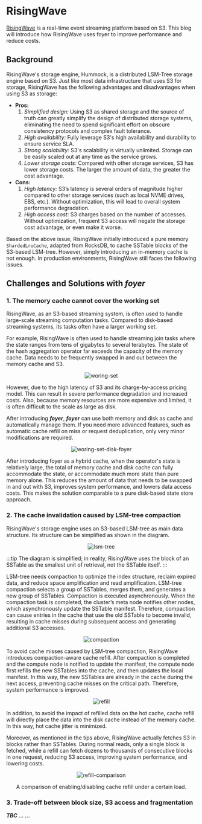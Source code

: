 # RisingWave

[RisingWave](https://github.com/risingwavelabs/risingwave) is a real-time event streaming platform based on S3. This blog will introduce how RisingWave uses foyer to improve performance and reduce costs.

## Background

RisingWave's storage engine, Hummock, is a distributed LSM-Tree storage engine based on S3. Just like most data infrastructure that uses S3 for storage, RisingWave has the following advantages and disadvantages when using S3 as storage:

- **Pros:**
    1. *Simplified design:* Using S3 as shared storage and the source of truth can greatly simplify the design of distributed storage systems, eliminating the need to spend significant effort on obscure consistency protocols and complex fault tolerance.
    2. *High availability:* Fully leverage S3's high availability and durability to ensure service SLA.
    3. *Strong scalability:* S3's scalability is virtually unlimited. Storage can be easily scaled out at any time as the service grows.
    4. *Lower storage costs:* Compared with other storage services, S3 has lower storage costs. The larger the amount of data, the greater the cost advantage.
- **Cons:**
    1. *High latency:* S3’s latency is several orders of magnitude higher compared to other storage services (such as local NVME drives, EBS, etc.). Without optimization, this will lead to overall system performance degradation.
    2. *High access cost:* S3 charges based on the number of accesses. Without optimization, frequent S3 access will negate the storage cost advantage, or even make it worse.

Based on the above issue, RisingWave initially introduced a pure memory `ShardedLruCache`, adapted from RocksDB, to cache SSTable blocks of the S3-based LSM-tree. However, simply introducing an in-memory cache is not enough. In production environments, RisingWave still faces the following issues.

## Challenges and Solutions with ***foyer***

### 1. The memory cache cannot cover the working set

RisingWave, as an S3-based streaming system, is often used to handle large-scale streaming computation tasks. Compared to disk-based streaming systems, its tasks often have a larger working set. 

For example, RisingWave is often used to handle streaming join tasks where the state ranges from tens of gigabytes to several terabytes. The state of the hash aggregation operator far exceeds the capacity of the memory cache. Data needs to be frequently swapped in and out between the memory cache and S3.

<div style="text-align:center">

![woring-set](./assets/working-set.svg)

</div>

However, due to the high latency of S3 and its charge-by-access pricing model. This can result in severe performance degradation and increased costs. Also, because memory resources are more expensive and limited, it is often difficult to the scale as large as disk.

After introducing ***foyer***, ***foyer*** can use both memory and disk as cache and automatically manage them. If you need more advanced features, such as automatic cache refill on miss or request deduplication, only very minor modifications are required.

<div style="text-align:center">

![woring-set-disk-foyer](./assets/working-set-foyer.svg)

</div>

After introducing foyer as a hybrid cache, when the operator's state is relatively large, the total of memory cache and disk cache can fully accommodate the state, or accommodate much more state than pure memory alone. This reduces the amount of data that needs to be swapped in and out with S3, improves system performance, and lowers data access costs. This makes the solution comparable to a pure disk-based state store approach.

### 2. The cache invalidation caused by LSM-tree compaction

RisingWave's storage engine uses an S3-based LSM-tree as main data structure. Its structure can be simplified as shown in the diagram.

<div style="text-align:center">

![lsm-tree](./assets/lsm-tree.svg)

</div>

:::tip
The diagram is simplified; in reality, RisingWave uses the block of an SSTable as the smallest unit of retrieval, not the SSTable itself.
:::

LSM-tree needs compaction to optimize the index structure, reclaim expired data, and reduce space amplification and read amplification. LSM-tree compaction selects a group of SSTables, merges them, and generates a new group of SSTables. Compaction is executed asynchronously. When the compaction task is completed, the cluster’s meta node notifies other nodes, which asynchronously update the SSTable manifest. Therefore, compaction can cause entries in the cache that use the old SSTable to become invalid, resulting in cache misses during subsequent access and generating additional S3 accesses.

<div style="text-align:center">

![compaction](./assets/compaction.svg)

</div>

To avoid cache misses caused by LSM-tree compaction, RisingWave introduces compaction-aware cache refill. After compaction is completed and the compute node is notified to update the manifest, the compute node first refills the new SSTables into the cache, and then updates the local manifest. In this way, the new SSTables are already in the cache during the next access, preventing cache misses on the critical path. Therefore, system performance is improved.

<div style="text-align:center">

![refill](./assets/refill.svg)

</div>

In addition, to avoid the impact of refilled data on the hot cache, cache refill will directly place the data into the disk cache instead of the memory cache. In this way, hot cache jitter is minimized.

Moreover, as mentioned in the tips above, RisingWave actually fetches S3 in blocks rather than SSTables. During normal reads, only a single block is fetched, while a refill can fetch dozens to thousands of consecutive blocks in one request, reducing S3 access, improving system performance, and lowering costs.

<div style="text-align:center">

![refill-comparison](./assets/refill-comparison.png)
<figcaption>A comparison of enabling/disabling cache refill under a certain load.</figcaption>

</div>

### 3. Trade-off between block size, S3 access and fragmentation




***TBC ... ...***
